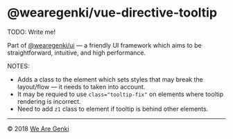 # @wearegenki/vue-directive-tooltip

TODO: Write me!

Part of [@wearegenki/ui](https://github.com/WeAreGenki/ui) — a friendly UI framework which aims to be straightforward, intuitive, and high performance.

NOTES:

* Adds a class to the element which sets styles that may break the layout/flow — it needs to taken into account.
* It may be requied to use `class="tooltip-fix"` on elements where tooltip rendering is incorrect.
* Need to add `z1` class to element if tooltip is behind other elements.

-----

© 2018 [We Are Genki](https://wearegenki.com)
